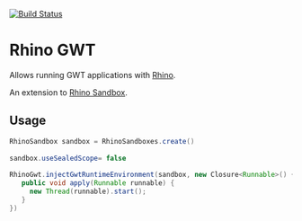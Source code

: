 [![Build Status](https://travis-ci.org/javadelight/delight-rhino-gwt.svg?branch=master)](https://travis-ci.org/javadelight/delight-rhino-gwt)

# Rhino GWT

Allows running GWT applications with [Rhino](https://developer.mozilla.org/en-US/docs/Mozilla/Projects/Rhino).

An extension to [Rhino Sandbox](https://github.com/javadelight/delight-rhino-sandbox).

## Usage

```java
RhinoSandbox sandbox = RhinoSandboxes.create()
	
sandbox.useSealedScope= false
				
RhinoGwt.injectGwtRuntimeEnvironment(sandbox, new Closure<Runnable>() {
   public void apply(Runnable runnable) {
     new Thread(runnable).start();
   }
})
```


